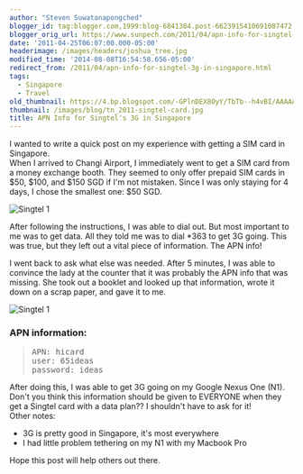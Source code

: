 ```yaml
---
author: "Steven Suwatanapongched"
blogger_id: tag:blogger.com,1999:blog-6841384.post-6623915410691087472
blogger_orig_url: https://www.sunpech.com/2011/04/apn-info-for-singtel-3g-in-singapore.html
date: '2011-04-25T06:07:00.000-05:00'
headerimage: /images/headers/joshua_tree.jpg
modified_time: '2014-08-08T16:54:58.656-05:00'
redirect_from: /2011/04/apn-info-for-singtel-3g-in-singapore.html
tags:
  - Singapore
  - Travel
old_thumbnail: https://4.bp.blogspot.com/-GPlnDEX8OyY/TbTb--h4vBI/AAAAAAAAnCg/6u5Y_2GY-Bw/s800/IMG_20110425_102052.jpg
thumbnail: /images/blog/tn_2011-singtel-card.jpg
title: APN Info for Singtel's 3G in Singapore
---
```


I wanted to write a quick post on my experience with getting a SIM card in Singapore.  
When I arrived to Changi Airport, I immediately went to get a SIM card from a money exchange booth. They seemed to only offer prepaid SIM cards in $50, $100, and $150 SGD if I'm not mistaken. Since I was only staying for 4 days, I chose the smallest one: $50 SGD.

![Singtel 1](/images/blog/IMG_20110425_102052.jpg)

After following the instructions, I was able to dial out. But most important to me was to get data. All they told me was to dial *363 to get 3G going. This was true, but they left out a vital piece of information. The APN info!  

I went back to ask what else was needed. After 5 minutes, I was able to convince the lady at the counter that it was probably the APN info that was missing. She took out a booklet and looked up that information, wrote it down on a scrap paper, and gave it to me.  

![Singtel 1](/images/blog/IMG_20110425_102031.jpg)

### APN information:
<blockquote class="tr_bq">
<pre>APN: hicard
user: 65ideas
password: ideas
</pre>
</blockquote>

After doing this, I was able to get 3G going on my Google Nexus One (N1).   
Don't you think this information should be given to EVERYONE when they get a Singtel card with a data plan?? I shouldn't have to ask for it!  
Other notes:  

* 3G is pretty good in Singapore, it's most everywhere
* I had little problem tethering on my N1 with my Macbook Pro

Hope this post will help others out there.